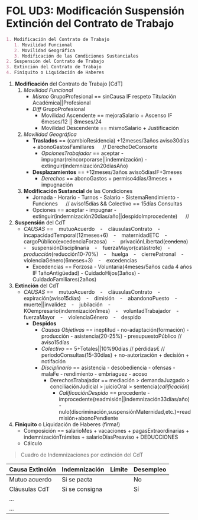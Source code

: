 # FOL UD3: Modificación Suspensión Extinción del Contrato de Trabajo

```markdown
1. Modificación del Contrato de Trabajo
   1. Movilidad Funcional
   2. Movilidad Geográfica
   3. Modificación de las Condiciones Sustanciales
2. Suspensión del Contrato de Trabajo
3. Extinción del Contrato de Trabajo
4. Finiquito o Liquidación de Haberes
```


1. **Modificación** del Contrato de Trabajo [CdT]
   1. *Movilidad Funcional*
       - *Mismo* GrupoProfesional == sinCausa IF respeto Titulación Académica||Profesional
       - *Diff* GrupoProfesional
         - Movilidad Ascendente == mejoraSalario + Ascenso IF 6meses/12 || 8meses/24
         - Movilidad Descendente == mismoSalario + Justificación
   2. *Movilidad Geográfica*
       - **Traslados** == (cambioResidencia) +12meses/3años aviso30días + abonoGastosFamiliares &emsp; // DerechoDeConsorte
         - *OpcionesTrabajador* == aceptar - impugnar(reincorporarse||indemnización) - extinguir(indemnización20díasAño)
       - **Desplazamientos** == +12meses/3años aviso5díasIF+3meses
         - *Derechos* == abonoGastos + permiso4días/3meses + impugnación
   3. **Modificación Sustancial** de las Condiciones
       - Jornada - Horario - Turnos - Salario - SistemaRendimiento - Funciones &emsp; // aviso15días && Colectivo == 15días Consultas
       - Opciones == aceptar - impugnar - extinguir(indemnización20días/año||despidoImprocedente) &emsp; // 
2. **Suspensión** del CdT <!--Vigencia sin Funciones(Trabajo/Salario-->
   - *CAUSAS* == &ensp; mutuoAcuerdo &ensp; - &ensp; cláusulasContrato &ensp; - &ensp; incapacidadTemporal(12meses+6) &ensp; - &ensp; maternidadETC &ensp; - &ensp; cargoPúblico(excedenciaForzosa) &ensp; - &ensp; privaciónLibertad(~~condena~~) &ensp; - &ensp; suspensiónDisciplinaria &ensp; - &ensp; fuerzaMayor(catástrofe) &ensp; - &ensp; *producción*(reducción10-70%) &ensp; - &ensp; huelga &ensp; - &ensp; cierrePatronal &ensp; - &ensp; violenciaGénero(6meses+3) &ensp; - &ensp; excedencias
     - Excedencias == Forzosa - Voluntaria(4meses/5años cada 4 años IF 1añoAntigüedad) - CuidadoHijos(3años) - CuidadoFamiliares(2años)
3. **Extinción** del CdT
    - *CAUSAS* ==  &ensp; mutuoAcuerdo &ensp; - &ensp; cláusulasContrato &ensp; - &ensp; expiración(aviso15días) &ensp; - &ensp; dimisión &ensp; - &ensp; abandonoPuesto &ensp; - &ensp; muerte||invalidez &ensp; - &ensp; jubilación &ensp; - &ensp; KOempresario(indemnización1mes) &ensp; - &ensp; voluntadTrabajador &ensp; - &ensp; fuerzaMayor &ensp; - &ensp; violenciaGénero &ensp; - &ensp; despido
      - **Despidos**
        - *Causas Objetivas* == ineptitud - no-adaptación(formación) - producción - asistencia(20-25%) - presupuestoPúblico // aviso15días
        - *Colectivo* == 5+Totales||10%90días // pérdidas€ // periodoConsultas(15-30días) + no-autorización + decisión + notifación
        - *Disciplinario* == asistencia - desobediencia - ofensas - malaFe - rendimiento - embriaguez - acoso
          - DerechosTrabajador == mediación > demandaJuzgado > conciliaciónJudicial > juicioOral > sentencia(*calificación*)
            - *CalificaciónDespido* == procedente - improcedente(readmisión||indemnización33días/año) - nulo(discriminación,suspensiónMaternidad,etc.)=readmisión+abonoPendiente
4. **Finiquito** o Liquidación de Haberes (firma!)
    - Composición == salarioMes + vacaciones + pagasExtraordinarias + indemnizaciónTrámites + salarioDíasPreaviso + DEDUCCIONES
    - Cálculo

> Cuadro de Indemnizaciones por extinción del CdT

| Causa Extinción | Indemnización  | Límite | Desempleo |
| ---             | ---            | ---    | ---       |
| Mutuo acuerdo   | Si se pacta    |        | No
| Cláusulas CdT   | Si se consigna |        | Sí
| ...
| ...